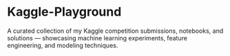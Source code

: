 # Kaggle-Playground
A curated collection of my Kaggle competition submissions, notebooks, and solutions — showcasing machine learning experiments, feature engineering, and modeling techniques.
